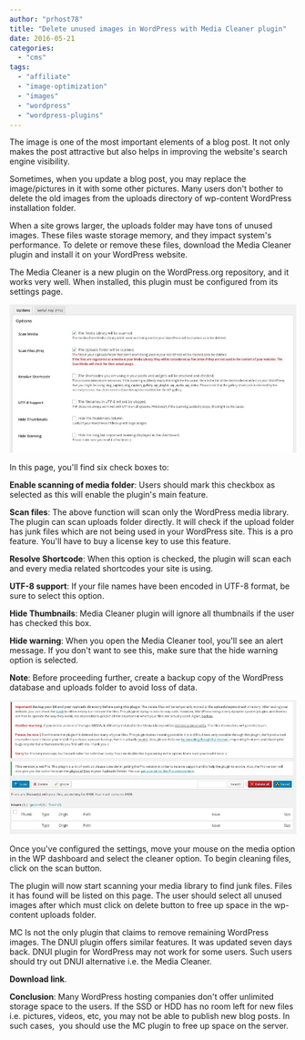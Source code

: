 ```yaml
---
author: "prhost78"
title: "Delete unused images in WordPress with Media Cleaner plugin"
date: 2016-05-21
categories: 
  - "cms"
tags: 
  - "affiliate"
  - "image-optimization"
  - "images"
  - "wordpress"
  - "wordpress-plugins"
---
```


The image is one of the most important elements of a blog post. It not only makes the post attractive but also helps in improving the website's search engine visibility.

Sometimes, when you update a blog post, you may replace the image/pictures in it with some other pictures. Many users don't bother to delete the old images from the uploads directory of wp-content WordPress installation folder.

When a site grows larger, the uploads folder may have tons of unused images. These files waste storage memory, and they impact system's performance. To delete or remove these files, download the Media Cleaner plugin and install it on your WordPress website.

The Media Cleaner is a new plugin on the WordPress.org repository, and it works very well. When installed, this plugin must be configured from its settings page.

![media cleaner settings](images/media-cleaner-settings.jpeg)

In this page, you'll find six check boxes to:

**Enable scanning of media folder**: Users should mark this checkbox as selected as this will enable the plugin's main feature.

**Scan files**: The above function will scan only the WordPress media library. The plugin can scan uploads folder directly. It will check if the upload folder has junk files which are not being used in your WordPress site. This is a pro feature. You'll have to buy a license key to use this feature.

**Resolve Shortcode**: When this option is checked, the plugin will scan each and every media related shortcodes your site is using.

**UTF-8 support**: If your file names have been encoded in UTF-8 format, be sure to select this option.

**Hide Thumbnails**: Media Cleaner plugin will ignore all thumbnails if the user has checked this box.

**Hide warning**: When you open the Media Cleaner tool, you'll see an alert message. If you don't want to see this, make sure that the hide warning option is selected.

**Note**: Before proceeding further, create a backup copy of the WordPress database and uploads folder to avoid loss of data.

![media cleaner : delete remove unused images WordPress](images/media-cleaner.jpeg)

Once you've configured the settings, move your mouse on the media option in the WP dashboard and select the cleaner option. To begin cleaning files, click on the scan button.

The plugin will now start scanning your media library to find junk files. Files it has found will be listed on this page. The user should select all unused images after which must click on delete button to free up space in the wp-content uploads folder.

MC Is not the only plugin that claims to remove remaining WordPress images. The DNUI plugin offers similar features. It was updated seven days back. DNUI plugin for WordPress may not work for some users. Such users should try out DNUI alternative i.e. the Media Cleaner.

**Download link**.

**Conclusion**: Many WordPress hosting companies don't offer unlimited storage space to the users. If the SSD or HDD has no room left for new files i.e. pictures, videos, etc, you may not be able to publish new blog posts. In such cases,  you should use the MC plugin to free up space on the server.
